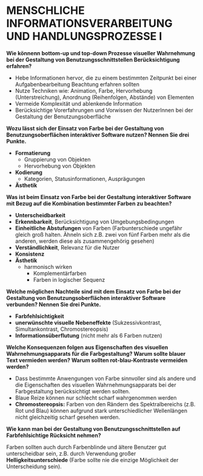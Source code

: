# MENSCHLICHE INFORMATIONSVERARBEITUNG UND HANDLUNGSPROZESSE I

**Wie könnenn bottom-up und top-down Prozesse visueller Wahrnehmung bei der Gestaltung von Benutzungsschnittstellen Berücksichtigung erfahren?**

- Hebe Informationen hervor, die zu einem bestimmten Zeitpunkt bei einer Aufgabenbearbeitung Beachtung erfahren sollten
- Nutze Techniken wie: Animation, Farbe, Hervorhebung (Unterstreichung), Anordnung (Reihenfolgen, Abstände) von Elementen
- Vermeide Komplexität und ablenkende Information
- Berücksichtige Vorerfahrungen und Vorwissen der NutzerInnen bei der Gestaltung der Benutzungsoberfläche

**Wozu lässt sich der Einsatz von Farbe bei der Gestaltung von Benutzungsoberflächen interaktiver Software nutzen? Nennen Sie drei Punkte.**

- **Formatierung**
  - Gruppierung von Objekten
  - Hervorhebung von Objekten
- **Kodierung**
  - Kategorien, Statusinformationen, Ausprägungen
- **Ästhetik**

**Was ist beim Einsatz von Farbe bei der Gestaltung interaktiver Software mit Bezug auf die Kombination bestimmter Farben zu beachten?**

- **Unterscheidbarkeit**
- **Erkennbarkeit**, Berücksichtigung von Umgebungsbedingungen
- **Einheitliche Abstufungen** von Farben (Farbunterschiede ungefähr gleich groß halten. Ähneln sich z.B. zwei von fünf Farben mehr als die anderen, werden diese als zusammengehörig gesehen)
- **Verständlichkeit**, Relevanz für die Nutzer
- **Konsistenz**
- **Ästhetik**
  - harmonisch wirken
    - Komplementärfarben
    - Farben in logischer Sequenz

**Welche möglichen Nachteile sind mit dem Einsatz von Farbe bei der Gestaltung von Benutzungsoberflächen interaktiver Software verbunden? Nennen Sie drei Punkte.**

- **Farbfehlsichtigkeit**
- **unerwünschte visuelle Nebeneffekte** (Sukzessivkontrast, Simultankontrast, Chromostereopsis)
- **Informationsüberflutung** (nicht mehr als 6 Farben nutzen)

**Welche Konsequenzen folgen aus Eigenschaften des visuellen Wahrnehmungsapparats für die Farbgestaltung? Warum sollte blauer Text vermieden werden? Warum sollten rot-blau-Kontraste vermeiden werden?**

- Dass bestimmte Anwengungen von Farbe sinnvoller sind als andere und die Eigenschaften des visuellen Wahrnehmungsapparats bei der Farbgestaltung berücksichtigt werden sollten.
- Blaue Reize können nur schlecht scharf wahrgenommen werden
- **Chromostereopsis:** Farben von den Rändern des Spektralbereichs (z.B. Rot und Blau) können aufgrund stark unterschiedlicher Wellenlängen nicht gleichzeitig scharf gesehen werden.

**Wie kann man bei der Gestaltung von Benutzungsschnittstellen auf Farbfehlsichtige Rücksicht nehmen?**

Farben sollten auch durch Farbenblinde und ältere Benutzer gut unterscheidbar sein, z.B. durch Verwendung großer **Helligkeitsunterschiede** (Farbe sollte nie die einzige Möglichkeit der Unterscheidung sein).
